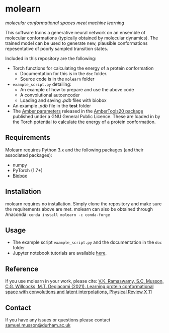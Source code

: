 # molearn

*molecular conformational spaces meet machine learning*

This software trains a generative neural network on an ensemble of molecular conformations (typically obtained by molecular dynamics).
The trained model can be used to generate new, plausible conformations repesentative of poorly sampled transition states.

Included in this repository are the following:
* Torch functions for calculating the energy of a protein conformation
  * Documentation for this is in the `doc` folder.
  * Source code is in the `molearn` folder
* `example_script.py` detailing:
  * An example of how to prepare and use the above code
  * A convolutional autoencoder
  * Loading and saving *.pdb* files with biobox
* An example *.pdb* file in the **test** folder
* The [Amber parameters](https://ambermd.org/AmberModels.php) released in the [AmberTools20 package](https://ambermd.org/AmberTools.php) published under a GNU General Public Licence. These are loaded in by the Torch potential to calculate the energy of a protein conformation.

## Requirements ##

Molearn requires Python 3.x and the following packages (and their associated packages):
* numpy
* PyTorch (1.7+)
* [Biobox](https://github.com/Degiacomi-Lab/biobox)

## Installation ##

molearn requires no installation. Simply clone the repository and make sure the requirements above are met.
molearn can also be obtained through Anaconda: `conda install molearn -c conda-forge`

## Usage ##
* The example script `example_script.py` and the documentation in the `doc` folder
* Jupyter notebook tutorials are available [here](https://github.com/Degiacomi-Lab/molearn_notebook).

## Reference ##

If you use molearn in your work, please cite:
[V.K. Ramaswamy, S.C. Musson, C.G. Willcocks, M.T. Degiacomi (2021). Learning protein conformational space with convolutions and latent interpolations, Physical Review X 11](
https://journals.aps.org/prx/abstract/10.1103/PhysRevX.11.011052)

## Contact ##

If you have any issues or questions please contact samuel.musson@durham.ac.uk
